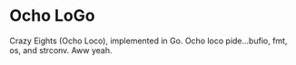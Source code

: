 # Ocho LoGo
Crazy Eights (Ocho Loco), implemented in Go.  Ocho loco pide...bufio, fmt, os,
and strconv.  Aww yeah.
